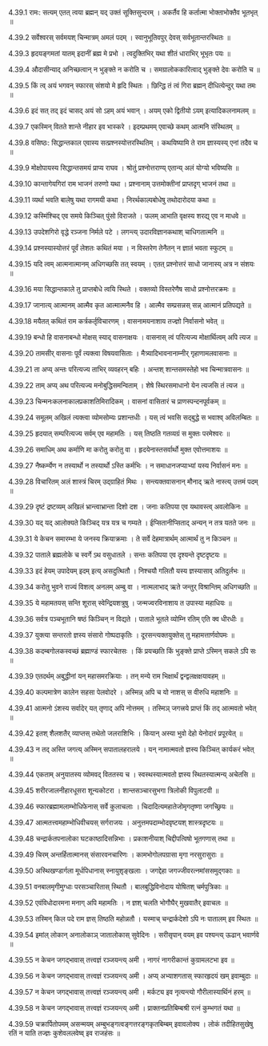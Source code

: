 4.39.1
रामः:
सत्यम् एतत् त्वया ब्रह्मन् यद् उक्तं सूक्तिसुन्दरम् ।
अकर्तैव हि कर्तात्मा भोक्ताभोक्तैव भूतभृत् ॥


4.39.2
सर्वेश्वरस् सर्वमयश् चिन्मात्रम् अमलं पदम् ।
स्वानुभूतिवपुर् देवस् सर्वभूतान्तरस्थितः ॥


4.39.3
हृदयङ्गमतां यातम् इदानीं ब्रह्म मे प्रभो ।
त्वदुक्तिभिर् यथा शीतं धाराभिर् भूभृतः पयः ॥


4.39.4
औदासीन्याद् अनिच्छत्वान् न भुङ्क्ते न करोति च ।
समग्रालोककारित्वाद् भुङ्क्ते देवः करोति च ॥


4.39.5
किं त्व् अयं भगवन् स्फारस् संशयो मे हृदि स्थितः ।
छिन्द्धि तं त्वं गिरा ब्रह्मन् दीधित्येन्दुर् यथा तमः ॥


4.39.6
इदं सत् तद् इदं चासद् अयं सो ऽहम् अयं भवान् ।
अयम् एको द्वितीयो ऽयम् इत्यादिकलनामलम् ॥


4.39.7
एकस्मिन् वितते शान्ते नीहार इव भास्करे ।
इदम्प्रथमम् एवाच्छे कथम् आत्मनि संस्थितम् ॥


4.39.8
वसिष्ठः:
सिद्धान्तकाल एवास्य सत्प्रश्नस्योत्तरस्थितिम् ।
कथयिष्यामि ते राम ज्ञास्यस्य् एनां तदैव च ॥


4.39.9
मोक्षोपायस्य सिद्धान्तसमयं प्राप्य राघव ।
श्रोतुं प्रश्नोत्तराण्य् एतान्य् अलं योग्यो भविष्यसि ॥


4.39.10
कान्तागेयगिरां राम भाजनं तरुणो यथा ।
प्रश्नानाम् उत्तमोक्तीनां प्राप्तदृग् भाजनं तथा ॥


4.39.11
व्यर्था भवति बालेषु यथा रागमयी कथा ।
निरर्थकाल्पबोधेषु तथोदारोदया कथा ॥


4.39.12
कस्मिंश्चिद् एव समये किञ्चित् पुंसो विराजते ।
फलम् आभाति वृक्षस्य शरद्य् एव न माधवे ॥


4.39.13
उपदेशगिरो वृद्धे रञ्जना निर्मले पटे ।
लगन्त्य् उदारविज्ञानकथाश् चाधिगतात्मनि ॥


4.39.14
प्रश्नस्यास्योत्तरं पूर्वं लेशतः कथितं मया ।
न विस्तरेण तेनैतन् न ज्ञातं भवता स्फुटम् ॥


4.39.15
यदि त्वम् आत्मनात्मानम् अधिगच्छसि तत् स्वयम् ।
एतत् प्रश्नोत्तरं साधो जानास्य् अत्र न संशयः ॥


4.39.16
मया सिद्धान्तकाले तु प्राप्तबोधे त्वयि स्थिते ।
वक्तव्यो विस्तरेणैष साधो प्रश्नोत्तरक्रमः ॥


4.39.17
जानात्य् आत्मानम् आत्मैव कृत आत्मात्मनैव हि ।
आत्मैव सम्प्रसन्नस् सन्न् आत्मानं प्रतिपद्यते ॥


4.39.18
मयैतत् कथितं राम कर्त्रकर्तृविचारणम् ।
वासनामयनाशाय तज्ज्ञो निर्वासनो भवेत् ॥


4.39.19
बन्धो हि वासनाबन्धो मोक्षस् स्याद् वासनाक्षयः ।
वासनास् त्वं परित्यज्य मोक्षार्थित्वम् अपि त्यज ॥


4.39.20
तामसीर् वासनाः पूर्वं त्यक्त्वा विषयवासिताः ।
मैत्र्यादिभावनानाम्नीर् गृहाणामलवासनाः ॥


4.39.21
ता अप्य् अन्तः परित्यज्य ताभिर् व्यवहरन् बहिः ।
अन्तश् शान्तसमस्तेहो भव चिन्मात्रवासनः ॥


4.39.22
ताम् अप्य् अथ परित्यज्य मनोबुद्धिसमन्विताम् ।
शेषे स्थिरसमाधानो येन त्यजसि तं त्यज ॥


4.39.23
चिन्मनःकलनाकालप्रकाशतिमिरादिकम् ।
वासनां वासितारं च प्राणस्पन्दनपूर्वकम् ॥


4.39.24
समूलम् अखिलं त्यक्त्वा व्योमसोम्यः प्रशान्तधीः ।
यस् त्वं भवसि सद्बुद्धे स भवाश्व् अविलम्बितः ॥


4.39.25
हृदयात् सम्परित्यज्य सर्वम् एव महामतिः ।
यस् तिष्ठति गतव्यग्रं स मुक्तः परमेश्वरः ॥


4.39.26
समाधिम् अथ कर्माणि मा करोतु करोतु वा ।
हृदयेनास्तसर्वार्थो मुक्त एवोत्तमाशयः ॥


4.39.27
नैष्कर्म्येण न तस्यार्थो न तस्यार्थो ऽस्ति कर्मभिः ।
न समाधानजप्याभ्यां यस्य निर्वासनं मनः ॥


4.39.28
विचारितम् अलं शास्त्रं चिरम् उद्ग्राहितं मिथः ।
सन्त्यक्तवासनान् मौनाद् ऋते नास्त्य् उत्तमं पदम् ॥


4.39.29
दृष्टं द्रष्टव्यम् अखिलं भ्रान्त्वाभ्रान्ता दिशो दश ।
जनाः कतिपया एव यथावस्त्व् अवलोकिनः ॥


4.39.30
यद् यद् आलोक्यते किञ्चिद् यत्र यत्र च गम्यते ।
ईप्सितानीप्सिताद् अन्यन् न तत्र यतते जनः ॥


4.39.31
ये केचन समारम्भा ये जनस्य क्रियाक्रमाः ।
ते सर्वे देहमात्रार्थम् आत्मार्थं तु न किञ्चन ॥


4.39.32
पाताले ब्रह्मलोके च स्वर्गे ऽथ वसुधातले ।
सन्तः कतिपया एव दृश्यन्ते दृष्टदृष्टयः ॥


4.39.33
इदं हेयम् उपादेयम् इदम् इत्य् असदुत्थितौ ।
निश्चयौ गलितौ यस्य ज्ञस्यासाव् अतिदुर्लभः ॥


4.39.34
करोतु भुवने राज्यं विशत्व् अनलम् अम्बु वा ।
नात्मलाभाद् ऋते जन्तुर् विश्रान्तिम् अधिगच्छति ॥


4.39.35
ये महामतयस् सन्ति शूरास् स्वेन्द्रियशत्रुषु ।
जन्मज्वरविनाशाय त उपास्या महाधियः ॥


4.39.36
सर्वत्र पञ्चभूतानि षष्ठं किञ्चिन् न विद्यते ।
पाताले भूतले व्योम्नि रतिम् एति क्व धीरधीः ॥


4.39.37
युक्त्या सन्तरतो ज्ञस्य संसारो गोष्पदाकृतिः ।
दूरसन्त्यक्तयुक्तेस् तु महामत्तार्णवोपमः ॥


4.39.38
कदम्बगोलकस्वच्छं ब्रह्माण्डं स्फारचेतसः ।
किं प्रयच्छति किं भुङ्क्ते प्राप्ते ऽस्मिन् सकले ऽपि सः ॥


4.39.39
एतदर्थम् अबुद्धीनां यन् महासमरक्रियाः ।
तन् मन्ये राम भिक्षार्थं द्वन्द्वलक्षक्षयावहम् ॥


4.39.40
कल्पमात्रेण कालेन सहसा पेलवोदरे ।
अस्मिन्न् अपि च यो नाशस् स वीरुधि महाशनिः ॥


4.39.41
आत्मनो ऽंशस्य सर्वादेर् यत् तृणाद् अपि नोत्तमम् ।
तस्मिञ् जगत्त्रये प्राप्तं किं तद् आत्मवतो भवेत् ॥


4.39.42
इतश् शैलशतैर् व्याप्तस् तथेतो जलराशिभिः ।
कियान् अस्या भुवो देहो येनोदारं प्रपूरयेत् ॥


4.39.43
न तद् अस्ति जगत्य् अस्मिन् सपातालहरालये ।
यन् नामात्मवतो ज्ञस्य किञ्चित् कार्यकरं भवेत् ॥


4.39.44
एकताम् अनुयातस्य व्योमवद् विततस्य च ।
स्वस्थस्यात्मवतो ज्ञस्य स्थितस्यात्मन्य् अचेतसि ॥


4.39.45
शरीरजालनीहारधूसरा शून्यकोटरा ।
शान्तसञ्चारसुभगा त्रिलोकी विपुलाटवी ॥


4.39.46
स्फारब्रह्मामलाम्भोधिफेनास् सर्वे कुलाचलाः ।
चिदादित्यमहातेजोमृगतृष्णा जगच्छ्रियः ॥


4.39.47
आत्मतत्त्वमहाम्भोधिवीचयस् सर्गराजयः ।
अनुत्तमपदाम्भोदवृष्टयश् शास्त्रदृष्टयः ॥


4.39.48
चन्द्रार्कतपनालोका घटकाष्ठादिसन्निभाः ।
प्रकाशनीयाश् चिद्दीपत्विषो भूतगणास् तथा ॥


4.39.49
चिरम् अन्तर्हितात्मानस् संसारवनचारिणः ।
कामभोगोलपग्रासा मृगा नरसुरासुराः ॥


4.39.50
अस्थिखण्डार्गला मूर्धपिधानास् स्नायुशृङ्खलाः ।
जगद्देहा जगज्जीवरत्नमांससमुद्गकाः ॥


4.39.51
वनबालमृगीमुग्धाः परसञ्चारितास् स्थितौ ।
बालबुद्धिविनोदाय योषितश् चर्मपुत्रिकाः ॥


4.39.52
एवंविधोदारमना मनाग् अपि महामतिः ।
न ज्ञश् चलति भोगौघैर् मुखवातैर् इवाचलः ॥


4.39.53
तस्मिन् किल पदे राम ज्ञस् तिष्ठति महोन्नतौ ।
यस्माच् चन्द्रार्कदेशो ऽपि नः पातालम् इव स्थितः ॥


4.39.54
इमांल् लोकान् अनालोकाञ् जातालोकास् सुवेदिनः ।
सरीसृपान् वयम् इव पश्यन्त्य् ऊढान् भवार्णवे ॥


4.39.55
न केचन जगद्भावास् तत्त्वज्ञं रञ्जयन्त्य् अमी ।
नागरं नागरीकान्तं कुग्रामलटभा इव ॥


4.39.56
न केचन जगद्भावास् तत्त्वज्ञं रञ्जयन्त्य् अमी ।
अप्य् अभ्याशगतास् स्फारहृदयं खम् इवाम्बुदाः ॥


4.39.57
न केचन जगद्भावास् तत्त्वज्ञं रञ्जयन्त्य् अमी ।
मर्कट्य इव नृत्यन्त्यो गौरीलास्यार्थिनं हरम् ॥


4.39.58
न केचन जगद्भावास् तत्त्वज्ञं रञ्जयन्त्य् अमी ।
प्राक्तनप्रतिबिम्बश्री रत्नं कुम्भगतं यथा ॥


4.39.59
चक्रार्पितोपमम् असन्मयम् अम्बुभङ्गत्वङ्गत्तरङ्गकृतबिम्बम् इवावलोक्य ।
लोकं तदीहितसुखेषु रतिं न याति तज्ज्ञः कुशेवललवेष्व् इव राजहंसः ॥

